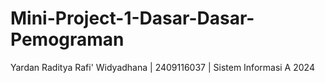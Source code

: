 # Mini-Project-1-Dasar-Dasar-Pemograman
Yardan Raditya Rafi' Widyadhana | 2409116037 | Sistem Informasi A 2024
